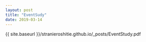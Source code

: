 ```yaml
---
layout: post
title: "EventSudy"
date: 2019-03-14
---
```

{{ site.baseurl }}/stranieroshitie.github.io/_posts/EventStudy.pdf
